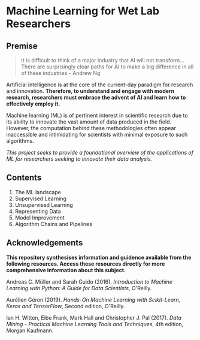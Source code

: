 # Machine Learning for Wet Lab Researchers
## Premise

> It is difficult to think of a major industry that AI will not transform... There are surprisingly clear paths for AI to make a big difference in all of these industries - Andrew Ng

Artificial intelligence is at the core of the current-day paradigm for research and innovation. **Therefore, to understand and engage with modern research, researchers must embrace the advent of AI and learn how to effectively employ it.**

Machine learning (ML) is of pertinent interest in scientific research due to its ability to innovate the vast amount of data produced in the field. However, the computation behind these methodologies often appear inaccessible and intimidating for scientists with minimal exposure to such algorithms.

*This project seeks to provide a foundational overview of the applications of ML for researchers seeking to innovate their data analysis.*

## Contents
  
  1. The ML landscape
  2. Supervised Learning
  3. Unsupervised Learning
  4. Representing Data
  5. Model Improvement
  6. Algorithm Chains and Pipelines


## Acknowledgements

**This repository synthesises information and guidence available from the following resources. Access these resources directly for more comprehensive information about this subject.**

Andreas C. Müller and Sarah Guido (2016). *Introduction to Machine Learning with Python: A Guide for Data Scientists*, O'Reilly.

Aurélien Géron (2019). *Hands-On Machine Learning with Scikit-Learn, Keras and TensorFlow*, Second edition, O'Reilly.

Ian H. Witten, Eibe Frank, Mark Hall and Christopher J. Pal (2017). *Data Mining - Practical Machine Learning Tools and Techniques*, 4th edition, Morgan Kaufmann.
